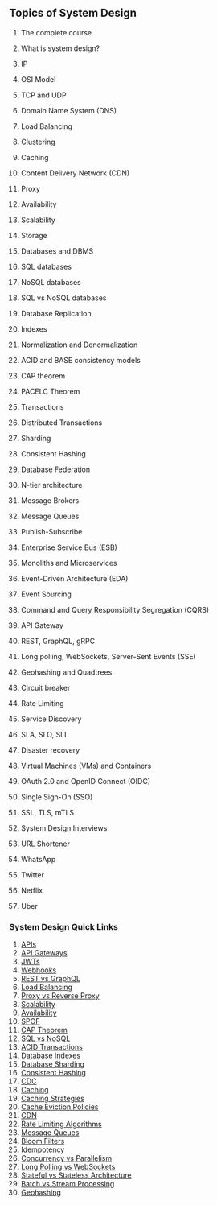 ## Topics of System Design
 

1. The complete course

2. What is system design?

3. IP

4. OSI Model

5. TCP and UDP

6. Domain Name System (DNS)

7. Load Balancing

8. Clustering

9. Caching

10. Content Delivery Network (CDN)

11. Proxy

12. Availability

13. Scalability

14. Storage

15. Databases and DBMS

16. SQL databases

17. NoSQL databases

18. SQL vs NoSQL databases

19. Database Replication

20. Indexes

21. Normalization and Denormalization

22. ACID and BASE consistency models

23. CAP theorem

24. PACELC Theorem

25. Transactions

26. Distributed Transactions

27. Sharding

28. Consistent Hashing

29. Database Federation

30. N-tier architecture

31. Message Brokers

32. Message Queues

33. Publish-Subscribe

34. Enterprise Service Bus (ESB)

35. Monoliths and Microservices

36. Event-Driven Architecture (EDA)

37. Event Sourcing

38. Command and Query Responsibility Segregation (CQRS)

39. API Gateway

40. REST, GraphQL, gRPC

41. Long polling, WebSockets, Server-Sent Events (SSE)

42. Geohashing and Quadtrees

43. Circuit breaker

44. Rate Limiting

45. Service Discovery

46. SLA, SLO, SLI

47. Disaster recovery

48. Virtual Machines (VMs) and Containers

49. OAuth 2.0 and OpenID Connect (OIDC)

50. Single Sign-On (SSO)

51. SSL, TLS, mTLS

52. System Design Interviews

53. URL Shortener

54. WhatsApp

55. Twitter

56. Netflix

57. Uber



### System Design Quick Links

1. [APIs](https://lnkd.in/dsbwPZ6N)  
2. [API Gateways](https://lnkd.in/gtyXmvf4)  
3. [JWTs](https://lnkd.in/ghtXYRqU)  
4. [Webhooks](https://lnkd.in/geHxGX-7)  
5. [REST vs GraphQL](https://lnkd.in/gM5VHKQS)  
6. [Load Balancing](https://lnkd.in/gvxfwEUr)  
7. [Proxy vs Reverse Proxy](https://lnkd.in/gMTtidBq)  
8. [Scalability](https://lnkd.in/gPGhW-qK)  
9. [Availability](https://lnkd.in/gQk2p4_6)  
10. [SPOF](https://lnkd.in/gw_uHZWn)  
11. [CAP Theorem](https://lnkd.in/g_tFqJJb)  
12. [SQL vs NoSQL](https://lnkd.in/gHyC9qWc)  
13. [ACID Transactions](https://lnkd.in/dB3QHiMz)  
14. [Database Indexes](https://lnkd.in/g_-bQWtA)  
15. [Database Sharding](https://lnkd.in/g9mc-d5m)  
16. [Consistent Hashing](https://lnkd.in/gR9wFDpz)  
17. [CDC](https://lnkd.in/gWhGwh9Z)  
18. [Caching](https://lnkd.in/gBSeTstS)  
19. [Caching Strategies](https://lnkd.in/dVk7nZ_Y)  
20. [Cache Eviction Policies](https://lnkd.in/gQAEXEmq)  
21. [CDN](https://lnkd.in/gaW4Vkpy)  
22. [Rate Limiting Algorithms](https://lnkd.in/gYDxg8XY)  
23. [Message Queues](https://lnkd.in/g-jnNGDC)  
24. [Bloom Filters](https://lnkd.in/gfGjCrSZ)  
25. [Idempotency](https://lnkd.in/gDB3AJij)  
26. [Concurrency vs Parallelism](https://lnkd.in/gGZXhjBD)  
27. [Long Polling vs WebSockets](https://lnkd.in/d9xKD28K)  
28. [Stateful vs Stateless Architecture](https://lnkd.in/gz_ccK-Y)  
29. [Batch vs Stream Processing](https://lnkd.in/gKtj_qWh)  
30. [Geohashing](https://lnkd.in/gjSbKdpN)
